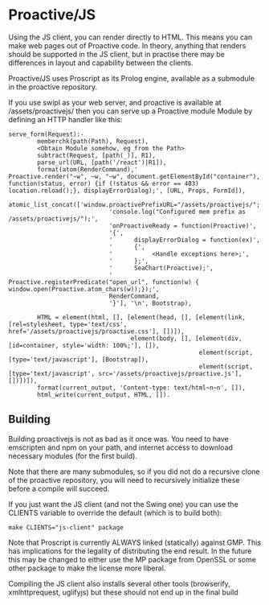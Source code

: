 Proactive/JS
============

Using the JS client, you can render directly to HTML. This means you can make web pages out of Proactive code. In theory, anything that renders should be supported in the JS client, but in practise there may be differences in layout and capability between the clients.

Proactive/JS uses Proscript as its Prolog engine, available as a submodule in the proactive repository.

If you use swipl as your web server, and proactive is available at /assets/proactivejs/ then you can serve up a Proactive module Module by defining an HTTP handler like this:
```
serve_form(Request):-
        memberchk(path(Path), Request),
        <Obtain Module somehow, eg from the Path>
        subtract(Request, [path(_)], R1),
        parse_url(URL, [path('/react')|R1]),
        format(atom(RenderCommand),'                   Proactive.render("~w", ~w, "~w", document.getElementById("container"), function(status, error) {if (!status && error == 403) location.reload();}, displayErrorDialog);', [URL, Props, FormId]),
        atomic_list_concat(['window.proactivePrefixURL="/assets/proactivejs/";',
                            'console.log("Configured mem prefix as /assets/proactivejs/");',
                            'onProactiveReady = function(Proactive)',
                            '{',
                            '      displayErrorDialog = function(ex)',
                            '      {',
                            '           <Handle exceptions here>;',
                            '      };',
                            '      SeaChart(Proactive);',
                            '      Proactive.registerPredicate("open_url", function(w) { window.open(Proactive.atom_chars(w));});',
                            RenderCommand,
                            '}'], '\n', Bootstrap),

        HTML = element(html, [], [element(head, [], [element(link, [rel=stylesheet, type='text/css', href='/assets/proactivejs/proactive.css'], [])]),
                                  element(body, [], [element(div, [id=container, style='width: 100%;'], []),
                                                     element(script, [type='text/javascript'], [Bootstrap]),
                                                     element(script, [type='text/javascript', src='/assets/proactivejs/proactive.js'], [])])]),
        format(current_output, 'Content-type: text/html~n~n', []),
        html_write(current_output, HTML, []).
```

Building
--------
Building proactivejs is not as bad as it once was. You need to have emscripten and npm on your path, and internet access to download necessary modules (for the first build).

Note that there are many submodules, so if you did not do a recursive clone of the proactive repository, you will need to recursively initialize these before a compile will succeed.

If you just want the JS client (and not the Swing one) you can use the CLIENTS variable to override the default (which is to build both):

```
make CLIENTS="js-client" package
```

Note that Proscript is currently ALWAYS linked (statically) against GMP. This has implications for the legality of distributing the end result. In the future this may be changed to either use the MP package from OpenSSL or some other package to make the license more liberal.

Compiling the JS client also installs several other tools (browserify, xmlhttprequest, uglifyjs) but these should not end up in the final build